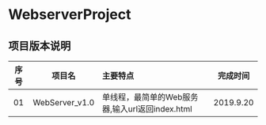 # WebserverProject

## 项目版本说明

|  序号   | 项目名 | 主要特点 | 完成时间 |
|  :-:   |  :-:   |   :- | :-: |
|01 | WebServer_v1.0|单线程，最简单的Web服务器,输入url返回index.html | 2019.9.20|
